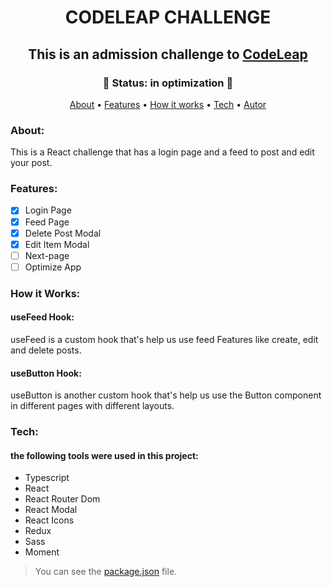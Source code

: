 <h1 align="center" href> CODELEAP CHALLENGE </h1>
<h2 align="center"> This is an admission challenge to <a href="https://www.codeleap.co.uk/">CodeLeap</a>
</h2>

<h3 align="center">
  🚀 Status: in optimization 🚀
</h3>

<p align="center">
 <a href="#about">About</a> •
 <a href="#features">Features</a> • 
 <a href="#how-it-works">How it works</a> • 
 <a href="#tech">Tech</a> • 
 <a href="#autor">Autor</a>
</p>

### About:
This is a React challenge that has a login page and a feed to post and edit your post. 

### Features:

- [x] Login Page
- [x] Feed Page
- [x] Delete Post Modal
- [x] Edit Item Modal
- [ ] Next-page
- [ ] Optimize App
### How it Works:

#### useFeed Hook:
useFeed is a custom hook that's help us use feed Features like create, edit and delete posts.
#### useButton Hook:
useButton is another custom hook that's help us use the Button component in different pages with different layouts.
### Tech:
#### the following tools were used in this project:

- Typescript
- React
- React Router Dom
- React Modal
- React Icons
- Redux
- Sass
- Moment
> You can see the [package.json](https://github.com/devgustavojs/codeleap-challenge/blob/main/package.json) file.
